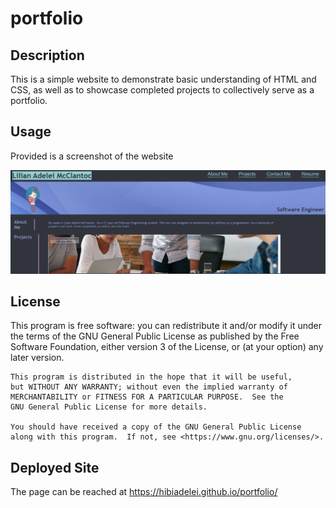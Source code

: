 # portfolio

## Description
This is a simple website to demonstrate basic understanding of HTML and CSS,
as well as to showcase completed projects to collectively serve as a portfolio.

## Usage
Provided is a screenshot of the website
    
![site screenshot](assets\images\portfolioscreenshot.png)
    

## License
 This program is free software: you can redistribute it and/or modify
    it under the terms of the GNU General Public License as published by
    the Free Software Foundation, either version 3 of the License, or
    (at your option) any later version.

    This program is distributed in the hope that it will be useful,
    but WITHOUT ANY WARRANTY; without even the implied warranty of
    MERCHANTABILITY or FITNESS FOR A PARTICULAR PURPOSE.  See the
    GNU General Public License for more details.

    You should have received a copy of the GNU General Public License
    along with this program.  If not, see <https://www.gnu.org/licenses/>.

## Deployed Site
The page can be reached at https://hibiadelei.github.io/portfolio/